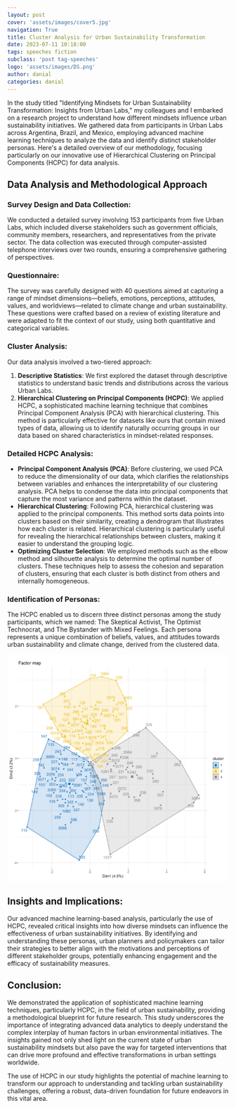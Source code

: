 ```yaml
---
layout: post
cover: 'assets/images/cover5.jpg'
navigation: True
title: Cluster Analysis for Urban Sustainability Transformation
date: 2023-07-11 10:18:00
tags: speeches fiction
subclass: 'post tag-speeches'
logo: 'assets/images/DS.png'
author: danial
categories: danial
---
```


In the study titled "Identifying Mindsets for Urban Sustainability Transformation: Insights from Urban Labs," my colleagues and I embarked on a research project to understand how different mindsets influence urban sustainability initiatives. We gathered data from participants in Urban Labs across Argentina, Brazil, and Mexico, employing advanced machine learning techniques to analyze the data and identify distinct stakeholder personas. Here's a detailed overview of our methodology, focusing particularly on our innovative use of Hierarchical Clustering on Principal Components (HCPC) for data analysis.

## **Data Analysis and Methodological Approach**

### **Survey Design and Data Collection:**
We conducted a detailed survey involving 153 participants from five Urban Labs, which included diverse stakeholders such as government officials, community members, researchers, and representatives from the private sector. The data collection was executed through computer-assisted telephone interviews over two rounds, ensuring a comprehensive gathering of perspectives.

### **Questionnaire:**
The survey was carefully designed with 40 questions aimed at capturing a range of mindset dimensions—beliefs, emotions, perceptions, attitudes, values, and worldviews—related to climate change and urban sustainability. These questions were crafted based on a review of existing literature and were adapted to fit the context of our study, using both quantitative and categorical variables.

### **Cluster Analysis:**
Our data analysis involved a two-tiered approach:
1. **Descriptive Statistics**: We first explored the dataset through descriptive statistics to understand basic trends and distributions across the various Urban Labs.
2. **Hierarchical Clustering on Principal Components (HCPC)**: We applied HCPC, a sophisticated machine learning technique that combines Principal Component Analysis (PCA) with hierarchical clustering. This method is particularly effective for datasets like ours that contain mixed types of data, allowing us to identify naturally occurring groups in our data based on shared characteristics in mindset-related responses.

### **Detailed HCPC Analysis:**
- **Principal Component Analysis (PCA)**: Before clustering, we used PCA to reduce the dimensionality of our data, which clarifies the relationships between variables and enhances the interpretability of our clustering analysis. PCA helps to condense the data into principal components that capture the most variance and patterns within the dataset.
- **Hierarchical Clustering**: Following PCA, hierarchical clustering was applied to the principal components. This method sorts data points into clusters based on their similarity, creating a dendrogram that illustrates how each cluster is related. Hierarchical clustering is particularly useful for revealing the hierarchical relationships between clusters, making it easier to understand the grouping logic.
- **Optimizing Cluster Selection**: We employed methods such as the elbow method and silhouette analysis to determine the optimal number of clusters. These techniques help to assess the cohesion and separation of clusters, ensuring that each cluster is both distinct from others and internally homogeneous.

### **Identification of Personas:**
The HCPC enabled us to discern three distinct personas among the study participants, which we named: The Skeptical Activist, The Optimist Technocrat, and The Bystander with Mixed Feelings. Each persona represents a unique combination of beliefs, values, and attitudes towards urban sustainability and climate change, derived from the clustered data.

![Book logo](/assets/images/cluster_map.png)

## **Insights and Implications:**
Our advanced machine learning-based analysis, particularly the use of HCPC, revealed critical insights into how diverse mindsets can influence the effectiveness of urban sustainability initiatives. By identifying and understanding these personas, urban planners and policymakers can tailor their strategies to better align with the motivations and perceptions of different stakeholder groups, potentially enhancing engagement and the efficacy of sustainability measures.

## **Conclusion:**
We demonstrated the application of sophisticated machine learning techniques, particularly HCPC, in the field of urban sustainability, providing a methodological blueprint for future research. This study underscores the importance of integrating advanced data analytics to deeply understand the complex interplay of human factors in urban environmental initiatives. The insights gained not only shed light on the current state of urban sustainability mindsets but also pave the way for targeted interventions that can drive more profound and effective transformations in urban settings worldwide.

The use of HCPC in our study highlights the potential of machine learning to transform our approach to understanding and tackling urban sustainability challenges, offering a robust, data-driven foundation for future endeavors in this vital area.
